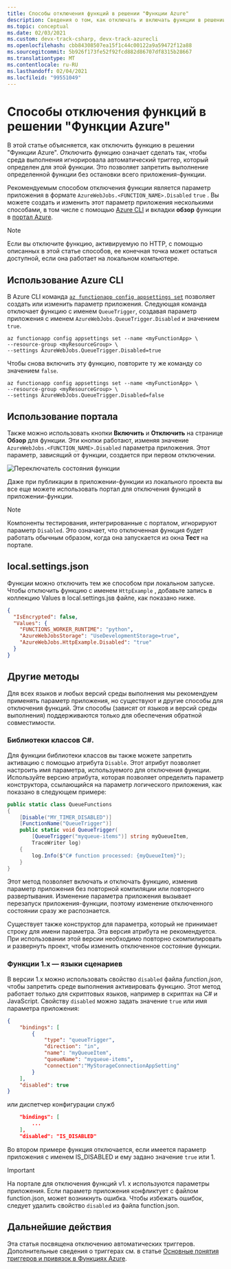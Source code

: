 ```yaml
---
title: Способы отключения функций в решении "Функции Azure"
description: Сведения о том, как отключать и включать функции в решении "Функции Azure".
ms.topic: conceptual
ms.date: 02/03/2021
ms.custom: devx-track-csharp, devx-track-azurecli
ms.openlocfilehash: cbb84308507ea15f1c44c00122a9a59472f12a88
ms.sourcegitcommit: 5b926f173fe52f92fcd882d86707df8315b28667
ms.translationtype: MT
ms.contentlocale: ru-RU
ms.lasthandoff: 02/04/2021
ms.locfileid: "99551049"
---
```

# <a name="how-to-disable-functions-in-azure-functions"></a>Способы отключения функций в решении "Функции Azure"

В этой статье объясняется, как отключить функцию в решении "Функции Azure". *Отключить* функцию означает сделать так, чтобы среда выполнения игнорировала автоматический триггер, который определен для этой функции. Это позволяет запретить выполнение определенной функции без остановки всего приложения-функции.

Рекомендуемым способом отключения функции является параметр приложения в формате `AzureWebJobs.<FUNCTION_NAME>.Disabled` `true` . Вы можете создать и изменить этот параметр приложения несколькими способами, в том числе с помощью [Azure CLI](/cli/azure/) и вкладки **обзор** функции в [портал Azure](https://portal.azure.com). 

> [!NOTE]  
> Если вы отключите функцию, активируемую по HTTP, с помощью описанных в этой статье способов, ее конечная точка может остаться доступной, если она работает на локальном компьютере.  

## <a name="use-the-azure-cli"></a>Использование Azure CLI

В Azure CLI команда [`az functionapp config appsettings set`](/cli/azure/functionapp/config/appsettings#az-functionapp-config-appsettings-set) позволяет создать или изменить параметр приложения. Следующая команда отключает функцию с именем `QueueTrigger`, создавая параметр приложения с именем `AzureWebJobs.QueueTrigger.Disabled` и значением `true`. 

```azurecli-interactive
az functionapp config appsettings set --name <myFunctionApp> \
--resource-group <myResourceGroup> \
--settings AzureWebJobs.QueueTrigger.Disabled=true
```

Чтобы снова включить эту функцию, повторите ту же команду со значением `false`.

```azurecli-interactive
az functionapp config appsettings set --name <myFunctionApp> \
--resource-group <myResourceGroup> \
--settings AzureWebJobs.QueueTrigger.Disabled=false
```

## <a name="use-the-portal"></a>Использование портала

Также можно использовать кнопки **Включить** и **Отключить** на странице **Обзор** для функции. Эти кнопки работают, изменяя значение `AzureWebJobs.<FUNCTION_NAME>.Disabled` параметра приложения. Этот параметр, зависящий от функции, создается при первом отключении. 

![Переключатель состояния функции](media/disable-function/function-state-switch.png)

Даже при публикации в приложении-функции из локального проекта вы все еще можете использовать портал для отключения функций в приложении-функции. 

> [!NOTE]  
> Компоненты тестирования, интегрированные с порталом, игнорируют параметр `Disabled`. Это означает, что отключенная функция будет работать обычным образом, когда она запускается из окна **Тест** на портале. 

## <a name="localsettingsjson"></a>local.settings.json

Функции можно отключить тем же способом при локальном запуске. Чтобы отключить функцию с именем `HttpExample` , добавьте запись в коллекцию Values в local.settings.jsв файле, как показано ниже.

```json
{
  "IsEncrypted": false,
  "Values": {
    "FUNCTIONS_WORKER_RUNTIME": "python",
    "AzureWebJobsStorage": "UseDevelopmentStorage=true", 
    "AzureWebJobs.HttpExample.Disabled": "true"
  }
}
``` 

## <a name="other-methods"></a>Другие методы

Для всех языков и любых версий среды выполнения мы рекомендуем применять параметр приложения, но существуют и другие способы для отключения функций. Эти способы (зависят от языков и версий среды выполнения) поддерживаются только для обеспечения обратной совместимости. 

### <a name="c-class-libraries"></a>Библиотеки классов C#.

Для функции библиотеки классов вы также можете запретить активацию с помощью атрибута `Disable`. Этот атрибут позволяет настроить имя параметра, используемого для отключения функции. Используйте версию атрибута, которая позволяет определить параметр конструктора, ссылающийся на параметр логического приложения, как показано в следующем примере:

```csharp
public static class QueueFunctions
{
    [Disable("MY_TIMER_DISABLED")]
    [FunctionName("QueueTrigger")]
    public static void QueueTrigger(
        [QueueTrigger("myqueue-items")] string myQueueItem, 
        TraceWriter log)
    {
        log.Info($"C# function processed: {myQueueItem}");
    }
}
```

Этот метод позволяет включать и отключать функцию, изменив параметр приложения без повторной компиляции или повторного развертывания. Изменение параметра приложения вызывает перезапуск приложения-функции, поэтому изменение отключенного состоянии сразу же распознается.

Существует также конструктор для параметра, который не принимает строку для имени параметра. Эта версия атрибута не рекомендуется. При использовании этой версии необходимо повторно скомпилировать и развернуть проект, чтобы изменить отключенное состояние функции.

### <a name="functions-1x---scripting-languages"></a>Функции 1.x — языки сценариев

В версии 1.x можно использовать свойство `disabled` файла *function.json*, чтобы запретить среде выполнения активировать функцию. Этот метод работает только для скриптовых языков, например в скриптах на C# и JavaScript. Свойству `disabled` можно задать значение `true` или имя параметра приложения:

```json
{
    "bindings": [
        {
            "type": "queueTrigger",
            "direction": "in",
            "name": "myQueueItem",
            "queueName": "myqueue-items",
            "connection":"MyStorageConnectionAppSetting"
        }
    ],
    "disabled": true
}
```
или диспетчер конфигурации служб 

```json
    "bindings": [
        ...
    ],
    "disabled": "IS_DISABLED"
```

Во втором примере функция отключается, если имеется параметр приложения с именем IS_DISABLED и ему задано значение `true` или 1.

>[!IMPORTANT]  
>На портале для отключения функций v1. x используются параметры приложения. Если параметр приложения конфликтует с файлом function.json, может возникнуть ошибка. Чтобы избежать ошибок, следует удалить свойство `disabled` из файла function.json. 


## <a name="next-steps"></a>Дальнейшие действия

Эта статья посвящена отключению автоматических триггеров. Дополнительные сведения о триггерах см. в статье [Основные понятия триггеров и привязок в Функциях Azure](functions-triggers-bindings.md).

